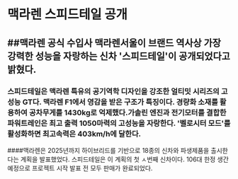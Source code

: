 맥라렌 스피드테일 공개
====================
##맥라렌 공식 수입사 맥라렌서울이 브랜드 역사상 가장 강력한 성능을 자랑하는 신차 '스피드테일'이 공개되었다고 밝혔다.
----------------------------------------
### 스피드테일은 맥라렌 특유의 공기역학 디자인을 강조한 얼티밋 시리즈의 고성능 GT다. 맥라렌 F1에서 영감을 받은 구조가 특징이다. 경량화 소재를 활용하여 공차무게를 1430kg로 억제했다.가솔린 엔진과 전기모터를 결합한 파워트레인은 최고 출력 1050마력의 고성능을 자랑한다. '벨로시터 모드'를 활성화하면 최고속력은 403km/h에 달한다.

####맥라렌은 2025년까지 하이브리드를 기반으로 18종의 신차와 파생제품을 출시한다는 계획을 발표했었다. 스피드테일은 이 계획의 첫 ㅅ번째 신차이다. 106대 한정 생간 예정으로 프로젝트 시작 발표 전 모두 판매가 완료되었다.
